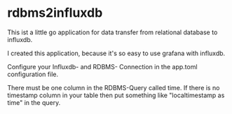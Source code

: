 # rdbms2influxdb

This ist a little go application for data transfer from relational database to influxdb.

I created this application, because it's so easy to use grafana with influxdb.

Configure your Influxdb- and RDBMS- Connection in the app.toml configuration file.

There must be one column in the RDBMS-Query called time. If there is no timestamp column in your table then put something like "localtimestamp as time" in the query.
